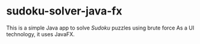 # sudoku-solver-java-fx

This is a simple Java app to solve *Sudoku* puzzles using brute force
As a UI technology, it uses JavaFX.
